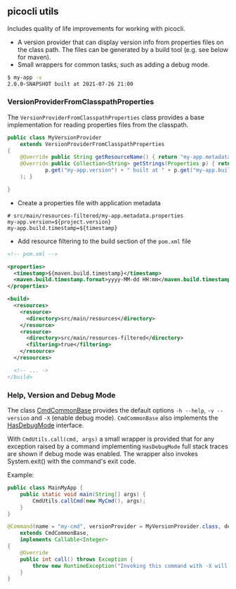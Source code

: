 
## picocli utils

Includes quality of life improvements for working with picocli.

* A version provider that can display version info from properties files on the class path. The files  can be generated by a build tool (e.g. see below for maven).
* Small wrappers for common tasks, such as adding a debug mode.


```bash
$ my-app -v
2.0.0-SNAPSHOT built at 2021-07-26 21:00
```

### VersionProviderFromClasspathProperties

The `VersionProviderFromClasspathProperties` class provides a base implementation for reading properties files from the classpath.

```java
public class MyVersionProvider
    extends VersionProviderFromClasspathProperties
{
    @Override public String getResourceName() { return "my-app.metadata.properties"; }
    @Override public Collection<String> getStrings(Properties p) { return Arrays.asList(
            p.get("my-app.version") + " built at " + p.get("my-app.build.timestamp")
    ); }

}

```

* Create a properties file with application metadata
```
# src/main/resources-filtered/my-app.metadata.properties
my-app.version=${project.version}
my-app.build.timestamp=${timestamp}

```

* Add resource filtering to the build section of the `pom.xml` file
```xml
<!-- pom.xml -->

<properties>
  <timestamp>${maven.build.timestamp}</timestamp>
  <maven.build.timestamp.format>yyyy-MM-dd HH:mm</maven.build.timestamp.format>
</properties>

<build>
  <resources>
    <resource>
      <directory>src/main/resources</directory>
    </resource>
    <resource>
      <directory>src/main/resources-filtered</directory>
      <filtering>true</filtering>
    </resource>
  </resources>

  <!-- ... ->
</build>
```

### Help, Version and Debug Mode

The class [CmdCommonBase](src/main/java/org/aksw/commons/picocli/CmdCommonBase.java) provides the default options `-h --help`, `-v --version` and `-X` (enable debug mode).
`CmdCommonBase` also implements the [HasDebugMode](src/main/java/org/aksw/commons/picocli/HasDebugMode.java) interface.

With `CmdUtils.call(cmd, args)` a small wrapper is provided that for any exception raised by a command implementing `HasDebugMode` full stack traces are shown if debug mode was enabled.
The wrapper also invokes System.exit() with the command's exit code.

Example:


```java
public class MainMyApp {
    public static void main(String[] args) {
        CmdUtils.callCmd(new MyCmd(), args);
    }
}

```

```java
@Command(name = "my-cmd", versionProvider = MyVersionProvider.class, description = "CLI of my app", public class MyCmd
    extends CmdCommonBase,
    implements Callable<Integer>
{
    @Override
    public int call() throws Exception {
        throw new RuntimeException("Invoking this command with -X will show the full stack trace");
    }
}

```

